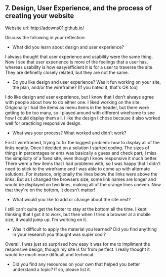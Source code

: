 ## 7. Design, User Experience, and the process of creating your website

Website url: http://adowns01.github.io/

Discuss the following in your reflection:
* What did you learn about design and user experience? 

I always thought that user experience and usability were the same thing. Now I see that user experience is more of the feelings that a user has, whereas usability is how easy/efficient it is for a user to traverse the site. They are definetly closely related, but they are not the same.

* Do you like design and user experience? Was it fun working on your site, the plan, and/or the wireframe? (If you hated it, that's OK too)

I do like design and user experience, but I know that I don't always agree with people about how to do either one. I liked working on the site. Origionally I had the items as menu items in the header, but there were getting to be too many, so I played around with different wireframe to see how I could display them all. I like the design I chose because it also worked well for practicing responsive design. 

* What was your process? What worked and didn't work?

First I wireframed, trying to fix the biggest problem: how to display all of the links neatly. Once I decided on a solution I started coding. The sizes of things in percentages or ems was basically a guess and check part, I miss the simplicity of a fixed site, even though I know responsive it much better. There were a few items that I had problems with, so I was happy that I didn't need to stick to the wireframe and I was able to come up with alternate solutions. For instance, origionally the lines below the links were above the links. But as I changed the browsers size, some link names are longer and would be displayed on two lines, making all of the orange lines uneven. Now that they're on the bottom, it doesn't matter!

* What would you like to add or change about the site next?

I still can't quite get the footer to stay at the bottom all the time. I kept thinking that I got it to work, but then when I tried a browser at a mobile size, it would jump up. I'm working on it.

* Was it difficult to apply the material you learned? Did you find anything in your research you thought was super cool?

Overall, I was just so surprised how easy it was for me to impliment the responsive design, though my site is far from perfect. I really thought it would be much more difficult and technical. 


* Did you find any resources on your own that helped you better understand a topic? If so, please list it.
